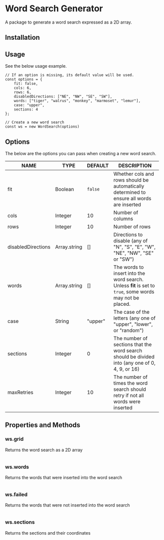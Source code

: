 # Word Search Generator

A package to generate a word search expressed as a 2D array.

## Installation

## Usage

See the below usage example.

```
// If an option is missing, its default value will be used.
const options = {
    fit: false,
    cols: 6,
    rows: 6,
    disabledDirections: ["NE", "NW", "SE", "SW"],
    words: ["tiger", "walrus", "monkey", "marmoset", "lemur"],
    case: "upper",
    sections: 4
};

// Create a new word search
const ws = new WordSearch(options)

```

## Options

The below are the options you can pass when creating a new word search.

| NAME               | TYPE         | DEFAULT | DESCRIPTION                                                                                              |
| ------------------ | ------------ | ------- | -------------------------------------------------------------------------------------------------------- |
| fit                | Boolean      | `false` | Whether cols and rows should be automatically determined to ensure all words are inserted                |
| cols               | Integer      | 10      | Number of columns                                                                                        |
| rows               | Integer      | 10      | Number of rows                                                                                           |
| disabledDirections | Array.string | []      | Directions to disable (any of "N", "S", "E", "W", "NE", "NW", "SE" or "SW")                              |
| words              | Array.string | []      | The words to insert into the word search. Unless **fit** is set to `true`, some words may not be placed. |
| case               | String       | "upper" | The case of the letters (any one of "upper", "lower", or "random")                                       |
| sections           | Integer      | 0       | The number of sections that the word search should be divided into (any one of 0, 4, 9, or 16)           |
| maxRetries         | Integer      | 10      | The number of times the word search should retry if not all words were inserted                          |

## Properties and Methods

### ws.grid

Returns the word search as a 2D array

```

```

### ws.words

Returns the words that were inserted into the word search

```

```

### ws.failed

Returns the words that were not inserted into the word search

```

```

### ws.sections

Returns the sections and their coordinates

```

```

